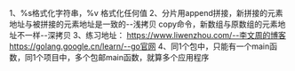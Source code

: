 1、%s格式化字符串，%v 格式化任何值
2、分片用append拼接，新拼接的元素地址与被拼接的元素地址是一致的--浅拷贝
copy命令，新数组与原数组的元素地址不一样--深拷贝
3、练习地址：
https://www.liwenzhou.com/--李文周的博客
https://golang.google.cn/learn/--go官网
4、同1个包中，只能有一个main函数，同1个项目中，多个包邮main函数，就算多个应用程序